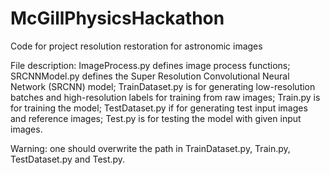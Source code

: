 # McGillPhysicsHackathon
Code for project resolution restoration for astronomic images

File description:
ImageProcess.py defines image process functions;
SRCNNModel.py defines the Super Resolution Convolutional Neural Network (SRCNN) model;
TrainDataset.py is for generating low-resolution batches and high-resolution labels for training from raw images;
Train.py is for training the model;
TestDataset.py if for generating test input images and reference images;
Test.py is for testing the model with given input images.

Warning: one should overwrite the path in TrainDataset.py, Train.py, TestDataset.py and Test.py.
